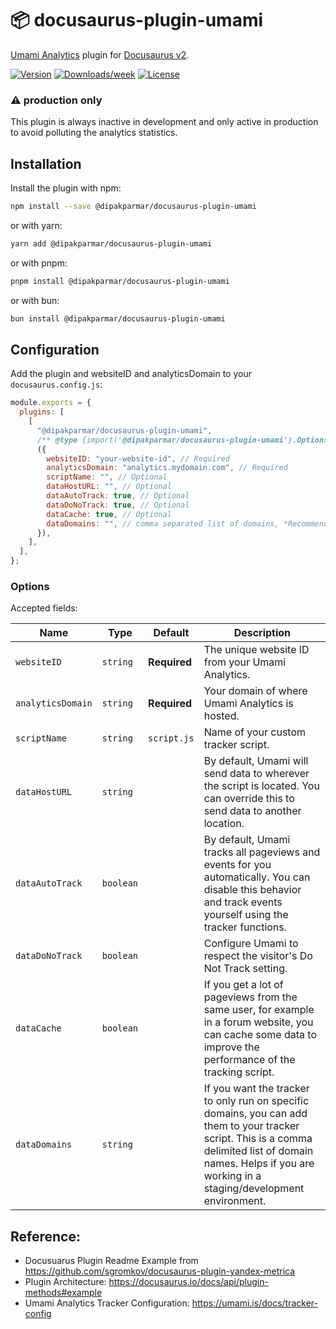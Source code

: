 # 📦 docusaurus-plugin-umami

[Umami Analytics](https://umami.is) plugin for [Docusaurus v2](https://docusaurus.io/).

[![Version](https://img.shields.io/npm/v/@dipakparmar/docusaurus-plugin-umami.svg)](https://npmjs.org/package/@dipakparmar/docusaurus-plugin-umami)
[![Downloads/week](https://img.shields.io/npm/dw/@dipakparmar/docusaurus-plugin-umami)](https://npmjs.org/package/@dipakparmar/docusaurus-plugin-umami)
[![License](https://img.shields.io/npm/l/@dipakparmar/docusaurus-plugin-umami.svg)](https://github.com/dipakparmar/docusaurus-plugin-umami/blob/main/package.json)

### ⚠️ production only

This plugin is always inactive in development and only active in production to avoid polluting the analytics statistics.

## Installation

Install the plugin with npm:

```bash
npm install --save @dipakparmar/docusaurus-plugin-umami
```

or with yarn:

```bash
yarn add @dipakparmar/docusaurus-plugin-umami
```

or with pnpm:

```bash
pnpm install @dipakparmar/docusaurus-plugin-umami
```

or with bun:
  
```bash
bun install @dipakparmar/docusaurus-plugin-umami
```

## Configuration

Add the plugin and websiteID and analyticsDomain to your `docusaurus.config.js`:

```js
module.exports = {
  plugins: [
    [
      "@dipakparmar/docusaurus-plugin-umami",
      /** @type {import('@dipakparmar/docusaurus-plugin-umami').Options} */
      ({
        websiteID: "your-website-id", // Required
        analyticsDomain: "analytics.mydomain.com", // Required
        scriptName: "", // Optional
        dataHostURL: "", // Optional
        dataAutoTrack: true, // Optional
        dataDoNoTrack: true, // Optional
        dataCache: true, // Optional
        dataDomains: "", // comma separated list of domains, *Recommended*
      }),
    ],
  ],
};
```

### Options

Accepted fields:

<small>

| Name              | Type      | Default      | Description                                                                                                                                                                                                      |
| ----------------- | --------- | ------------ | ---------------------------------------------------------------------------------------------------------------------------------------------------------------------------------------------------------------- |
| `websiteID`       | `string`  | **Required** | The unique website ID from your Umami Analytics.                                                                                                                                                                 |
| `analyticsDomain` | `string`  | **Required** | Your domain of where Umami Analytics is hosted.                                                                                                                                                                  |
| `scriptName`      | `string`  | `script.js`   | Name of your custom tracker script.                                                                                                                                                                              |
| `dataHostURL`     | `string`  |              | By default, Umami will send data to wherever the script is located. You can override this to send data to another location.                                                                                      |
| `dataAutoTrack`   | `boolean` |              | By default, Umami tracks all pageviews and events for you automatically. You can disable this behavior and track events yourself using the tracker functions.                                                    |
| `dataDoNoTrack`   | `boolean` |              | Configure Umami to respect the visitor's Do Not Track setting.                                                                                                                                                   |
| `dataCache`       | `boolean` |              | If you get a lot of pageviews from the same user, for example in a forum website, you can cache some data to improve the performance of the tracking script.                                                     |
| `dataDomains`     | `string`  |              | If you want the tracker to only run on specific domains, you can add them to your tracker script. This is a comma delimited list of domain names. Helps if you are working in a staging/development environment. |

</small>

## Reference:

- Docusuarus Plugin Readme Example from https://github.com/sgromkov/docusaurus-plugin-yandex-metrica
- Plugin Architecture: https://docusaurus.io/docs/api/plugin-methods#example
- Umami Analytics Tracker Configuration: https://umami.is/docs/tracker-config
